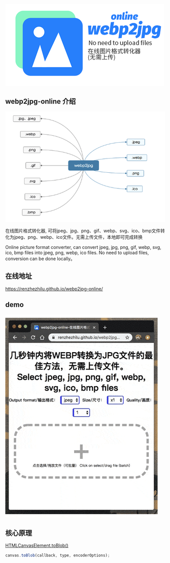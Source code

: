 ![title](./images/og_image.png)

## webp2jpg-online 介绍

![title](./images/og_image02.png)


在线图片格式转化器, 可将jpeg、jpg、png、gif、webp、svg、ico、bmp文件转化为jpeg、png、webp、ico文件。无需上传文件，本地即可完成转换

Online picture format converter, can convert jpeg, jpg, png, gif, webp, svg, ico, bmp files into jpeg, png, webp, ico files. No need to upload files, conversion can be done locally。

## 在线地址

https://renzhezhilu.github.io/webp2jpg-online/

## demo

![demo](./images/demo.gif)

## 核心原理
[HTMLCanvasElement.toBlob()](https://developer.mozilla.org/zh-CN/docs/Web/API/HTMLCanvasElement/toBlob)
``` javascript
canvas.toBlob(callback, type, encoderOptions);
```

